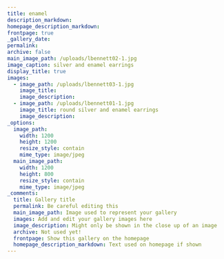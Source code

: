 ```yaml
---
title: enamel
description_markdown:
homepage_description_markdown:
frontpage: true
_gallery_date:
permalink:
archive: false
main_image_path: /uploads/lbennett02-1.jpg
image_caption: silver and enamel earrings
display_title: true
images:
  - image_path: /uploads/lbennett03-1.jpg
    image_title:
    image_description:
  - image_path: /uploads/lbennett01-1.jpg
    image_title: round silver and enamel earrings
    image_description:
_options:
  image_path:
    width: 1200
    height: 1200
    resize_style: contain
    mime_type: image/jpeg
  main_image_path:
    width: 1200
    height: 800
    resize_style: contain
    mime_type: image/jpeg
_comments:
  title: Gallery title
  permalink: Be careful editing this
  main_image_path: Image used to represent your gallery
  images: Add and edit your gallery images here
  image_description: Might only be shown in the close up of an image
  archive: Not used yet!
  frontpage: Show this gallery on the homepage
  homepage_description_markdown: Text used on homepage if shown
---
```

